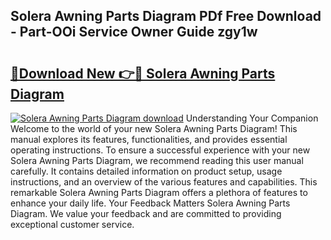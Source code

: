 ## Solera Awning Parts Diagram PDf Free Download - Part-OOi Service Owner Guide zgy1w

# <h2><a href="http://dfndoc6.blite.top/?on=Solera+Awning+Parts+Diagram">🔗Download New 👉🔴 Solera Awning Parts Diagram</a></h2>

[![Solera Awning Parts Diagram download](https://i.imgur.com/lujVjoI.png)](http://dfndoc6.blite.top/?on=Solera+Awning+Parts+Diagram)
Understanding Your Companion Welcome to the world of your new Solera Awning Parts Diagram! This manual explores its features, functionalities, and provides essential operating instructions. To ensure a successful experience with your new Solera Awning Parts Diagram, we recommend reading this user manual carefully. It contains detailed information on product setup, usage instructions, and an overview of the various features and capabilities. This remarkable Solera Awning Parts Diagram offers a plethora of features to enhance your daily life. Your Feedback Matters Solera Awning Parts Diagram. We value your feedback and are committed to providing exceptional customer service.
